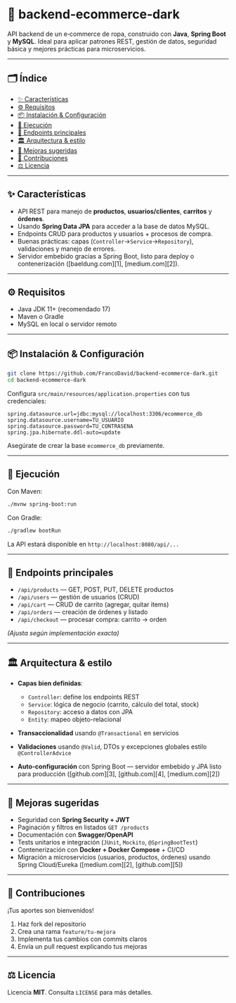 # 👕 backend‑ecommerce‑dark

API backend de un e‑commerce de ropa, construido con **Java**, **Spring Boot** y **MySQL**. Ideal para aplicar patrones REST, gestión de datos, seguridad básica y mejores prácticas para microservicios.

---

## 🗂️ Índice

* [✨ Características](#-características)
* [⚙️ Requisitos](#-requisitos)
* [📦 Instalación & Configuración](#-instalación--configuración)
* [🚀 Ejecución](#-ejecución)
* [🧩 Endpoints principales](#-endpoints-principales)
* [🏛️ Arquitectura & estilo](#-arquitectura--estilo)
* [🔧 Mejoras sugeridas](#-mejoras-sugeridas)
* [🤝 Contribuciones](#-contribuciones)
* [⚖️ Licencia](#-licencia)

---

## ✨ Características

* API REST para manejo de **productos**, **usuarios/clientes**, **carritos** y **órdenes**.
* Usando **Spring Data JPA** para acceder a la base de datos MySQL.
* Endpoints CRUD para productos y usuarios + procesos de compra.
* Buenas prácticas: capas (`Controller`→`Service`→`Repository`), validaciones y manejo de errores.
* Servidor embebido gracias a Spring Boot, listo para deploy o contenerización ([baeldung.com][1], [medium.com][2]).

---

## ⚙️ Requisitos

* Java JDK 11+ (recomendado 17)
* Maven o Gradle
* MySQL en local o servidor remoto

---

## 📦 Instalación & Configuración

```bash
git clone https://github.com/FrancoDavid/backend-ecommerce-dark.git
cd backend-ecommerce-dark
```

Configura `src/main/resources/application.properties` con tus credenciales:

```properties
spring.datasource.url=jdbc:mysql://localhost:3306/ecommerce_db
spring.datasource.username=TU_USUARIO
spring.datasource.password=TU_CONTRASENA
spring.jpa.hibernate.ddl-auto=update
```

Asegúrate de crear la base `ecommerce_db` previamente.

---

## 🚀 Ejecución

Con Maven:

```bash
./mvnw spring-boot:run
```

Con Gradle:

```bash
./gradlew bootRun
```

La API estará disponible en `http://localhost:8080/api/...`

---

## 🧩 Endpoints principales

* `/api/products` — GET, POST, PUT, DELETE productos
* `/api/users` — gestión de usuarios (CRUD)
* `/api/cart` — CRUD de carrito (agregar, quitar items)
* `/api/orders` — creación de órdenes y listado
* `/api/checkout` — procesar compra: carrito → orden

*(Ajusta según implementación exacta)*

---

## 🏛️ Arquitectura & estilo

* **Capas bien definidas**:

  * `Controller`: define los endpoints REST
  * `Service`: lógica de negocio (carrito, cálculo del total, stock)
  * `Repository`: acceso a datos con JPA
  * `Entity`: mapeo objeto-relacional
* **Transaccionalidad** usando `@Transactional` en servicios
* **Validaciones** usando `@Valid`, DTOs y excepciones globales estilo `@ControllerAdvice`
* **Auto-configuración** con Spring Boot — servidor embebido y JPA listo para producción ([github.com][3], [github.com][4], [medium.com][2])

---

## 🔧 Mejoras sugeridas

* Seguridad con **Spring Security + JWT**
* Paginación y filtros en listados `GET /products`
* Documentación con **Swagger/OpenAPI**
* Tests unitarios e integración (`JUnit`, `Mockito`, `@SpringBootTest`)
* Contenerización con **Docker + Docker Compose** + CI/CD
* Migración a microservicios (usuarios, productos, órdenes) usando Spring Cloud/Eureka ([medium.com][2], [github.com][5])

---

## 🤝 Contribuciones

¡Tus aportes son bienvenidos!

1. Haz fork del repositorio
2. Crea una rama `feature/tu-mejora`
3. Implementa tus cambios con commits claros
4. Envía un pull request explicando tus mejoras

---

## ⚖️ Licencia

Licencia **MIT**. Consulta `LICENSE` para más detalles.
